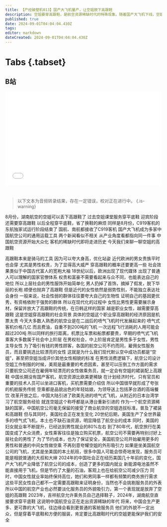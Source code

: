 ```yaml
---
title: 【产经破壁机013】国产大飞机量产，让空姐脱下高跟鞋
description: 空姐要穿高跟鞋，是航空资源稀缺时代的特殊现象。随着国产大飞机下线，空姐必然会摆脱高跟鞋的束缚，甚至航空业可能会放弃女性“空姐”的传统。
published: true
date: 2024-09-01T04:04:04.430Z
tags: 
editor: markdown
dateCreated: 2024-09-01T04:04:04.430Z
---
```


# Tabs {.tabset}

## B站

<div style="position: relative; padding: 30% 45%;">
<iframe style="position: absolute; width: 100%; height: 100%; left: 0; top: 0;" src="//player.bilibili.com/player.html?&bvid=BV16JHFe1EP2&page=1&as_wide=1&high_quality=1&danmaku=1&autoplay=0" scrolling="no" border="0" frameborder="no" framespacing="0" allowfullscreen="true"></iframe>
</div>


#

> 以下文本为音频转录结果，存在一定错误，校对正在进行中。
{.is-warning}

8月份，湖南航空的空姐可以丢下高跟鞋了
过去空姐课堂服务穿平底鞋
迎宾阶段还需要穿高跟鞋
以后全程穿平底鞋，省了换鞋的麻烦
同样是8月份，C919客机的
东航独家试运行阶段结束了
国航、南航都接收了C919客机
国产大飞机成为多家中国航空公司的通用运载工具
两个新闻看似不相关
从产业角度看都指向同一件事
中国航空资源开始大众化
客机的稀缺时代即将走进历史
今天我们来聊一聊空姐的高跟鞋

高跟鞋本来是骑马的工具
因为可以夸大身高，优化站姿
近代欧洲的男女贵族平时也会穿
尤其是男性权贵，为了显得高大威严
穿高跟鞋的概率还要更高一些
社会效果类似于中国古代富人的宽袍大袖
18世纪以后，欧洲出现了现代媒体
出现了普通人可以理解的国家官僚体系
权贵和富豪不需要看起来与众不同，也能表达自己的地位
所以上层社会的男性服饰开始简单化
男人扔掉了首饰，摘掉了假发，脱下华丽的长袍
顺便也抛弃了高跟鞋
但是近代的女性依然是弱势性别，不能独立表达社会身份
一般来说，社会性弱的群体往往要夸大自己的生物性
证明自己的基因更优秀，有资格依附于强势的群体
所以在现代化的过程中
女性比男性更需要展示身材，保留并放大了高跟鞋的传统，在日韩这样的国家
越是职业女性，越需要穿高跟鞋
这是空姐穿高跟鞋的社会背景
具体的空姐这个职业穿高跟鞋的经济原因是机票太贵
今天大多数人熟悉的航空业是在二战后的喷气飞机时代发展起来的
喷气式客机价格几亿
而且费油，自重不到200吨的飞机
一次远程飞行消耗的人用可能会超过200吨
所以同样的旅行距离，机票比车票和船票都要贵，早期的喷气式飞机乘客大多数属于社会中上阶层
在男权社会，中上阶层肯定是男性多于女性，男性主导女性
为了吸引有钱的男性顾客，各国的航空公司不约而同，雇佣女性服务员，而且要挑选比较漂亮的女性
这就是为什么我们现代默认空中成功员都是“空姐”，甚至把空姐当成评价其他女性相貌的标准
在男性消费逻辑下，航空公司设计空姐工作制服的时候，美观是最重要的考虑因素，甚至可以压倒工作方面的需求
只要航空公司还在雇佣年轻漂亮的女性做乘务员，就一定会有空姐的裙装配上高跟鞋
中国长期没有国产客机，航空资源比欧美更稀缺
在计划经济时代，只有官员和重要的技术人员可以坐进口客机，买机票需要介绍信
所以中国很早就形成了夸张的机舱服务传统
空乘都是品貌出色的年轻姑娘，为领导送上包括茅台酒的高端餐饮
改革开放之后，中国大陆引进了欧美先进的喷气式飞机，从附近的日本台湾学习了航空服务经验
就连空姐这个称呼都是从港台重新引进的
作为一个航空资源稀缺的国家，中国航空公司毫无保留的接受了商业航空的空姐选拔标准，普及了裙装和高跟鞋
但与其同时，美国社会正在发生变化
20世纪后期，美国生产了全世界最多的喷气式飞机，本土也不缺石油资源，明显降低了航空业的成本
同时，美国的妇女就业率不断提升，已经达到男性就业的80%左右
到了80年代，航空旅行在美国变成了大众消费，女性乘客往往是独立购买机票，航空公司不需要再特别讨好上层社会的男性了
为了节约成本，也为了保证安全，美国航空公司开始雇用更多的男性和普通的中间女性做空乘
不再刻意夸耀空姐的外形吸引力
如果是坐美国航空公司的飞机，尤其是坐美国的本土航班，很多中国人可能会惊奇地发现，服务员可能是相貌普通的大叔和大婶
2024年的中国社会正在经历美国几十年前的变化，国产大飞机产业降低了航空公司的成本，创造了更多的国内就业
新能源电池虽然不能直接用于飞机，但是节约了大量的石油，客观上也在给航空公司减少压力
同时，中国女性就业率始终保持高位，她们和男同事一样都有频繁的商务旅行需求
这些平民女性自己都不一定需要高跟鞋来证明身份，当然也不会挑剔服务员的外表
所以中国的航空产业也必然要淡化服务员的外貌吸引力，第一个表现就是放弃了空姐的高跟鞋
2023年，吉祥航空允许乘务员自己选择鞋子，2024年，湖南航空直接要求穿平底鞋
这说明中国航空业正在走出资源稀缺的年代
将来，中国会生产更多、更可靠的大飞机，往边缘会看到更普通的客舱服务员
他们的外貌不一定出众，但是穿着平底鞋和方便的服装，肯定要比高跟鞋时代的空姐更能保护我们的安全
